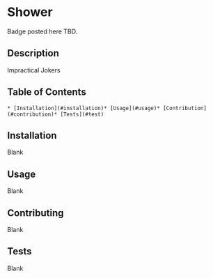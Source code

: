 # Shower
  
  Badge posted here TBD.
  
  ## Description 
  Impractical Jokers

  ## Table of Contents
    * [Installation](#installation)* [Usage](#usage)* [Contribution](#contribution)* [Tests](#test)
  ## Installation 
  Blank

  
  ## Usage 
  Blank

  
  ## Contributing
  Blank

  
  ## Tests
  Blank

  